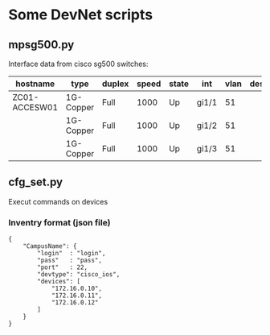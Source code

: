 # Some DevNet scripts

## mpsg500.py

Interface data from cisco sg500 switches:

|hostname     |type     |duplex|speed|state|int  |vlan|descr|mac              |log1|
|-------------|---------|------|-----|-----|-----|----|-----|-----------------|----|
|ZC01-ACCESW01|1G-Copper|Full  |1000 |Up   |gi1/1|51  |     |00:07:5f:a6:bb:d5|... |
|             |1G-Copper|Full  |1000 |Up   |gi1/2|51  |     |ac:cc:8e:b3:e9:69|... |	
|             |1G-Copper|Full  |1000 |Up   |gi1/3|51  |     |00:07:5f:a6:be:24|... |

## cfg_set.py

Execut commands on devices

### Inventry format (json file)

```
{
    "CampusName": {
        "login"  : "login",
        "pass"   : "pass",
        "port"   : 22,
        "devtype": "cisco_ios",
        "devices": [
            "172.16.0.10",
            "172.16.0.11",
            "172.16.0.12"
        ]
    }
}
```